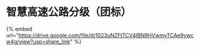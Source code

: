 # 智慧高速公路分级（团标）

{% embed url="https://drive.google.com/file/d/1023uNZFtTCV4IBN9HVwmyTCAe9ywcw4g/view?usp=share_link" %}
